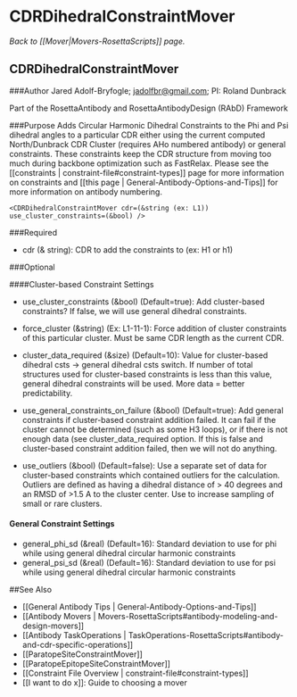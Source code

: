 # CDRDihedralConstraintMover
*Back to [[Mover|Movers-RosettaScripts]] page.*
## CDRDihedralConstraintMover

###Author
Jared Adolf-Bryfogle; jadolfbr@gmail.com; 
PI: Roland Dunbrack

Part of the RosettaAntibody and RosettaAntibodyDesign (RAbD) Framework

###Purpose
Adds Circular Harmonic Dihedral Constraints to the Phi and Psi dihedral angles to a particular CDR either using the current computed North/Dunbrack CDR Cluster (requires AHo numbered antibody) or general constraints.  These constraints keep the CDR structure from moving too much during backbone optimization such as FastRelax. Please see the [[constraints | constraint-file#constraint-types]] page for more information on constraints and [[this page | General-Antibody-Options-and-Tips]] for more information on antibody numbering. 

```
<CDRDihedralConstraintMover cdr=(&string (ex: L1)) use_cluster_constraints=(&bool) />
```

###Required

-   cdr (& string): CDR to add the constraints to (ex: H1 or h1)

###Optional

####Cluster-based Constraint Settings
-   use_cluster_constraints (&bool) (Default=true): Add cluster-based constraints?  If false, we will use general dihedral constraints. 

-   force_cluster (&string) (Ex: L1-11-1): Force addition of cluster constraints of this particular cluster.  Must be same CDR length as the current CDR.

-   cluster_data_required (&size) (Default=10): Value for cluster-based dihedral csts -> general dihedral csts switch.  If number of total structures used for cluster-based constraints is less than this value, general dihedral constraints will be used.  More data = better predictability.

-   use_general_constraints_on_failure (&bool) (Default=true): Add general constraints if cluster-based constraint addition failed.  It can fail if the cluster cannot be determined (such as some H3 loops), or if there is not enough data (see cluster_data_required option.  If this is false and cluster-based constraint addition failed, then we will not do anything.  

-   use_outliers (&bool) (Default=false):  Use a separate set of data for cluster-based constraints which contained outliers for the calculation.  Outliers are defined as having a dihedral distance of > 40 degrees and an RMSD of >1.5 A to the cluster center.  Use to increase sampling of small or rare clusters.

#### General Constraint Settings

-   general_phi_sd (&real) (Default=16): Standard deviation to use for phi while using general dihedral circular harmonic constraints
-   general_psi_sd (&real) (Default=16): Standard deviation to use for psi while using general dihedral circular harmonic constraints

##See Also

* [[General Antibody Tips | General-Antibody-Options-and-Tips]]
* [[Antibody Movers | Movers-RosettaScripts#antibody-modeling-and-design-movers]]
* [[Antibody TaskOperations | TaskOperations-RosettaScripts#antibody-and-cdr-specific-operations]]
* [[ParatopeSiteConstraintMover]]
* [[ParatopeEpitopeSiteConstraintMover]]
* [[Constraint File Overview | constraint-file#constraint-types]]
* [[I want to do x]]: Guide to choosing a mover